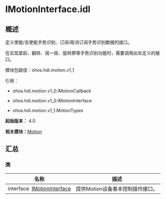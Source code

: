# IMotionInterface.idl


## 概述

定义使能/去使能手势识别、订阅/取消订阅手势识别数据的接口。

在实现拿起、翻转、摇一摇、旋转屏等手势识别功能时，需要调用此处定义的接口。

模块包路径：ohos.hdi.motion.v1_1

引用：

- ohos.hdi.motion.v1_0.IMotionCallback

- ohos.hdi.motion.v1_0.IMotionInterface

- ohos.hdi.motion.v1_1.MotionTypes

**起始版本：** 4.0

**相关模块：**[Motion](_motion_v11.md)


## 汇总


### 类

| 名称 | 描述 | 
| -------- | -------- |
| interface&nbsp;&nbsp;[IMotionInterface](interface_i_motion_interface_v11.md) | 提供Motion设备基本控制操作接口。  | 
